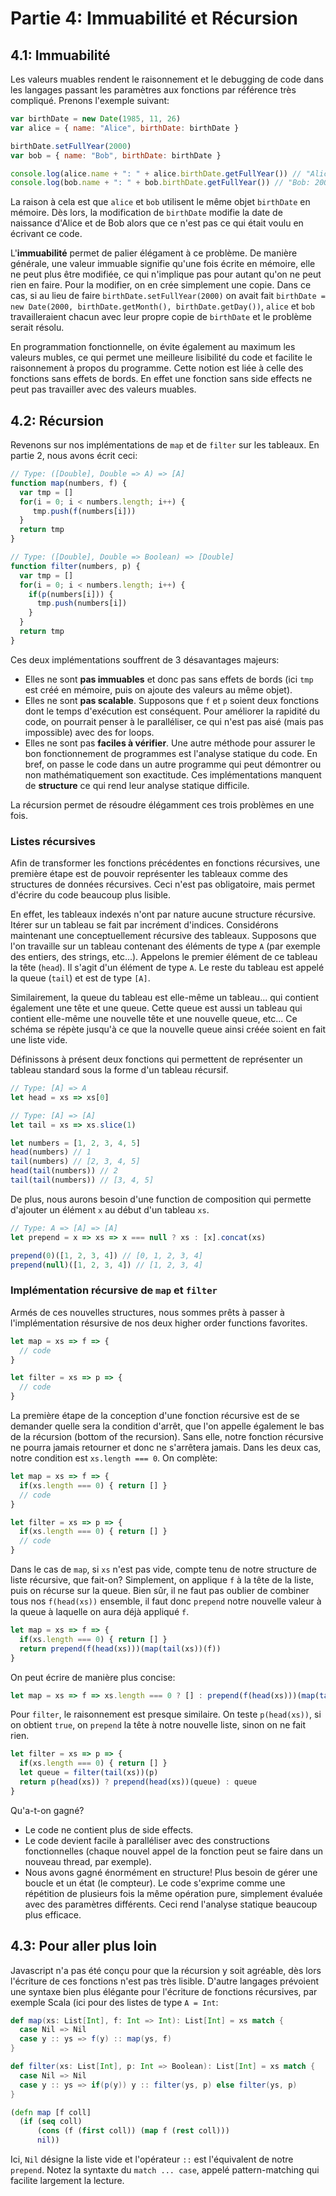 # Partie 4: Immuabilité et Récursion

## 4.1: Immuabilité
Les valeurs muables rendent le raisonnement et le debugging de code dans les langages passant les paramètres aux fonctions par référence très compliqué. Prenons l'exemple suivant:

```js
var birthDate = new Date(1985, 11, 26)
var alice = { name: "Alice", birthDate: birthDate }

birthDate.setFullYear(2000)
var bob = { name: "Bob", birthDate: birthDate }

console.log(alice.name + ": " + alice.birthDate.getFullYear()) // "Alice: 2000"
console.log(bob.name + ": " + bob.birthDate.getFullYear()) // "Bob: 2000"
```
La raison à cela est que `alice` et `bob` utilisent le même objet `birthDate` en mémoire. Dès lors, la modification de `birthDate` modifie la date de naissance d'Alice et de Bob alors que ce n'est pas ce qui était voulu en écrivant ce code.

L'__immuabilité__ permet de palier élégament à ce problème. De manière générale, une valeur immuable signifie qu'une fois écrite en mémoire, elle ne peut plus être modifiée, ce qui n'implique pas pour autant qu'on ne peut rien en faire. Pour la modifier, on en crée simplement une copie. Dans ce cas, si au lieu de faire `birthDate.setFullYear(2000)` on avait fait `birthDate = new Date(2000, birthDate.getMonth(), birthDate.getDay())`, `alice` et `bob` travailleraient chacun avec leur propre copie de `birthDate` et le problème serait résolu.

En programmation fonctionnelle, on évite également au maximum les valeurs mubles, ce qui permet une meilleure lisibilité du code et facilite le raisonnement à propos du programme. Cette notion est liée à celle des fonctions sans effets de bords. En effet une fonction sans side effects ne peut pas travailler avec des valeurs muables.

## 4.2: Récursion
Revenons sur nos implémentations de `map` et de `filter` sur les tableaux. En partie 2, nous avons écrit ceci:

```js
// Type: ([Double], Double => A) => [A]
function map(numbers, f) {
  var tmp = []
  for(i = 0; i < numbers.length; i++) {
     tmp.push(f(numbers[i]))
  }
  return tmp
}

// Type: ([Double], Double => Boolean) => [Double]
function filter(numbers, p) {
  var tmp = []
  for(i = 0; i < numbers.length; i++) {
    if(p(numbers[i])) {
      tmp.push(numbers[i])
    }
  }
  return tmp
}
```

Ces deux implémentations souffrent de 3 désavantages majeurs:
- Elles ne sont __pas immuables__ et donc pas sans effets de bords (ici `tmp` est créé en mémoire, puis on ajoute des valeurs au même objet).
- Elles ne sont __pas scalable__. Supposons que `f` et `p` soient deux fonctions dont le temps d'exécution est conséquent. Pour améliorer la rapidité du code, on pourrait penser à le paralléliser, ce qui n'est pas aisé (mais pas impossible) avec des for loops.
- Elles ne sont pas __faciles à vérifier__. Une autre méthode pour assurer le bon fonctionnement de programmes est l'analyse statique du code. En bref, on passe le code dans un autre programme qui peut démontrer ou non mathématiquement son exactitude. Ces implémentations manquent de __structure__ ce qui rend leur analyse statique difficile.

La récursion permet de résoudre élégamment ces trois problèmes en une fois.

### Listes récursives
Afin de transformer les fonctions précédentes en fonctions récursives, une première étape est de pouvoir représenter les tableaux comme des structures de données récursives. Ceci n'est pas obligatoire, mais permet d'écrire du code beaucoup plus lisible.

En effet, les tableaux indexés n'ont par nature aucune structure récursive. Itérer sur un tableau se fait par incrément d'indices. Considérons maintenant une conceptuellement récursive des tableaux. Supposons que l'on travaille sur un tableau contenant des éléments de type `A` (par exemple des entiers, des strings, etc...). Appelons le premier élément de ce tableau la tête (`head`). Il s'agit d'un élément de type `A`. Le reste du tableau est appelé la queue (`tail`) et est de type `[A]`. 

Similairement, la queue du tableau est elle-même un tableau... qui contient également une tête et une queue. Cette queue est aussi un tableau qui contient elle-même une nouvelle tête et une nouvelle queue, etc... Ce schéma se répète jusqu'à ce que la nouvelle queue ainsi créée soient en fait une liste vide.

Définissons à présent deux fonctions qui permettent de représenter un tableau standard sous la forme d'un tableau récursif.

```js
// Type: [A] => A
let head = xs => xs[0]

// Type: [A] => [A]
let tail = xs => xs.slice(1)

let numbers = [1, 2, 3, 4, 5]
head(numbers) // 1
tail(numbers) // [2, 3, 4, 5]
head(tail(numbers)) // 2
tail(tail(numbers)) // [3, 4, 5]
```

De plus, nous aurons besoin d'une function de composition qui permette d'ajouter un élément `x` au début d'un tableau `xs`.

```js
// Type: A => [A] => [A]
let prepend = x => xs => x === null ? xs : [x].concat(xs)

prepend(0)([1, 2, 3, 4]) // [0, 1, 2, 3, 4]
prepend(null)([1, 2, 3, 4]) // [1, 2, 3, 4]
```

### Implémentation récursive de `map` et `filter`
Armés de ces nouvelles structures, nous sommes prêts à passer à l'implémentation résursive de nos deux higher order functions favorites.

```js
let map = xs => f => {
  // code
}

let filter = xs => p => {
  // code
}
```

La première étape de la conception d'une fonction récursive est de se demander quelle sera la condition d'arrêt, que l'on appelle également le bas de la récursion (bottom of the recursion). Sans elle, notre fonction récursive ne pourra jamais retourner et donc ne s'arrêtera jamais. Dans les deux cas, notre condition est `xs.length === 0`. On complète:

```js
let map = xs => f => {
  if(xs.length === 0) { return [] }
  // code
}

let filter = xs => p => {
  if(xs.length === 0) { return [] }
  // code
}
```

Dans le cas de `map`, si `xs` n'est pas vide, compte tenu de notre structure de liste récursive, que fait-on? Simplement, on applique `f` à la tête de la liste, puis on récurse sur la queue. Bien sûr, il ne faut pas oublier de combiner tous nos `f(head(xs))` ensemble, il faut donc `prepend` notre nouvelle valeur à la queue à laquelle on aura déjà appliqué `f`.

```js
let map = xs => f => {
  if(xs.length === 0) { return [] }
  return prepend(f(head(xs)))(map(tail(xs))(f))
}
```

On peut écrire de manière plus concise:
```js
let map = xs => f => xs.length === 0 ? [] : prepend(f(head(xs)))(map(tail(xs))(f))
```

Pour `filter`, le raisonnement est presque similaire. On teste `p(head(xs))`, si on obtient `true`, on `prepend` la tête à notre nouvelle liste, sinon on ne fait rien.

```js
let filter = xs => p => {
  if(xs.length === 0) { return [] }
  let queue = filter(tail(xs))(p)
  return p(head(xs)) ? prepend(head(xs))(queue) : queue
}
```

Qu'a-t-on gagné?
- Le code ne contient plus de side effects.
- Le code devient facile à paralléliser avec des constructions fonctionnelles (chaque nouvel appel de la fonction peut se faire dans un nouveau thread, par exemple).
- Nous avons gagné énormément en structure! Plus besoin de gérer une boucle et un état (le compteur). Le code s'exprime comme une répétition de plusieurs fois la même opération pure, simplement évaluée avec des paramètres différents. Ceci rend l'analyse statique beaucoup plus efficace.

## 4.3: Pour aller plus loin
Javascript n'a pas été conçu pour que la récursion y soit agréable, dès lors l'écriture de ces fonctions n'est pas très lisible. D'autre langages prévoient une syntaxe bien plus élégante pour l'écriture de fonctions récursives, par exemple Scala (ici pour des listes de type `A = Int`:

```scala
def map(xs: List[Int], f: Int => Int): List[Int] = xs match {
  case Nil => Nil
  case y :: ys => f(y) :: map(ys, f)
}

def filter(xs: List[Int], p: Int => Boolean): List[Int] = xs match {
  case Nil => Nil
  case y :: ys => if(p(y)) y :: filter(ys, p) else filter(ys, p)
}
```

```clojure
(defn map [f coll]
  (if (seq coll)
      (cons (f (first coll)) (map f (rest coll)))
      nil))
```

Ici, `Nil` désigne la liste vide et l'opérateur `::` est l'équivalent de notre `prepend`. Notez la syntaxte du `match ... case`, appelé pattern-matching qui facilite largement la lecture.
